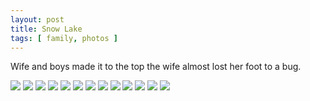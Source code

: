 ```yaml
---
layout: post
title: Snow Lake
tags: [ family, photos ]
---
```

Wife and boys made it to the top the wife almost lost her foot to a bug. 
<script src="https://ajax.googleapis.com/ajax/libs/jquery/1.11.1/jquery.min.js" ></script>
<link href="https://cdnjs.cloudflare.com/ajax/libs/fotorama/4.6.4/fotorama.min.css" rel="stylesheet">
<script src="https://cdnjs.cloudflare.com/ajax/libs/fotorama/4.6.4/fotorama.min.js" ></script>

<div class="fotorama" data-nav="thumbs" data-allowfullscreen="native">
    <!--https://photos.app.goo.gl/P6wLg8L2oKhVvrQo9-->
    <img src="https://lh3.googleusercontent.com/pw/AP1GczNZ5XoGdbujk4y-nKO70KMN_LvUWdcHurhszg-g_hgnz9fbnskdPSBvlyR3jfMaSBM2gy4lH81C-XH3gupLiOieDMXBKr4lcGPxUpLaKvk80hRR-enc=s0">
    <img src="https://lh3.googleusercontent.com/pw/AP1GczPYapD205VvWabEG6DJfjLFVYZmNUrWQEtISiR_BBbsFO8eHHouO91vf_g7y0OwQvJ7bD8364C7XA_g3TXRNED_dAT0QhHs54M8FTTVGJrIWgf7TTMy=s0">
    <img src="https://lh3.googleusercontent.com/pw/AP1GczOH_kWDgM4nbFA9XRWLOSDq1myHDiu7KBJPIHKsaU8TlDDGg291WsAe3p2WgbYJNRqnV85bok1tluXJzLinqdg48V3ynPzTVPOpWmba_3-S769p_43A=s0">
    <img src="https://lh3.googleusercontent.com/pw/AP1GczMGvlxJcS3xMnGhsvZo79QI1hZNJAZftERb19Xy5dCu820CMPfO45oMKpGCZ6AYewnnd5sTCqUiPfBZ3OODRJprpsBRBM0Ho5rKz0YUiMGnd-FzABQ_=s0">
    <img src="https://lh3.googleusercontent.com/pw/AP1GczP0Ouuc86LdQHnsEtbILA5BEzwiy9LmOj3Xd0V8PrxQnW3wWRupKsl_epfGddtiqmEcbHs5EdfVWgADn5hXW5eBOMmLdb3gSew5n9WuIVpOFZDI3977=s0">
    <img src="https://lh3.googleusercontent.com/pw/AP1GczO8iHBa1jpaafJU0Gdk0PJx5uSvTcFNaDuNOs8czJQ1xKXyOgr6AgvJJtyJROUzPjjPp4N8-JAkpNr_SEFIf2mtWXEIn0NqWwRbVc96F5FMEsUwILDg=s0">
    <img src="https://lh3.googleusercontent.com/pw/AP1GczNKuOMtAh5KUeGriczv88xto7XqSXHQOnSJquHMRg_G2mhSKDx2y-hccA1xSt6aN3h2s0CYa-4bBcE5Y55QSO3OitmeUSbSbQFkr3PoabhDAcVdSDXI=s0">
    <img src="https://lh3.googleusercontent.com/pw/AP1GczOPikgBTpRVmJf-A91DCI91UrgTDPCWsucsRD5rKi4yyqljTP1nxjyMs9tZQHaRy4-oTcA_qkY4Oucq5mRADP2SOQgO3ZIZy_jeODyUx1hKPDbzF5CT=s0">
    <img src="https://lh3.googleusercontent.com/pw/AP1GczMLhNauaTrXdc-gaexL7gNz7WCBfLD6NMSOyhOSvUa1M9FtjNiqnqTnYO3kpDM8uAGkf80DYzXKJBH2KoE_WcW23gTe8IIna7tUveVyU2eNHg5aNJyt=s0">
    <img src="https://lh3.googleusercontent.com/pw/AP1GczNNj53ukCsSVSTkE4ZpQg1gIDXc-4NBvH-awqspVLQiic5JplVaIQImnPLsl0RIegE4s915cnERfv3V50DeClKR1vRdycg-folXADwnzJYwjBYVpjfC=s0">
    <img src="https://lh3.googleusercontent.com/pw/AP1GczM1WCFtLp3WQEyCTER5iJ1cyF_2XgNAIWl-4CfJm5Ez2YFNn1TdRXOiTi5qZAhopqVyOl0BcmkK2YqhJfLWN1D2R6TerHYK8zRwz2gfQ2Y7-cwVxsNm=s0">
    <img src="https://lh3.googleusercontent.com/pw/AP1GczPbP4cGJXpXZcGkpNF0XdCeusGbwbnoRiP0LtV3CEOYmHIqAj2BkJil763j3b3kiYX2Kq7z737roTIWSzccsq4aXbOlS_MjqNmTAGCkwLmXc6KKIBq4=s0">
    <img src="https://lh3.googleusercontent.com/pw/AP1GczPEtolKFWHEUzwh74aUtrb675hmeYghLB_VME79pKbhneDdIvJDGEAPtZABhw6dq6G8lz0caF7-NCdqvu1ZzlcaCmdMyShWxF05Ijpxqk9BpS7qtyjj=s0">
</div>
